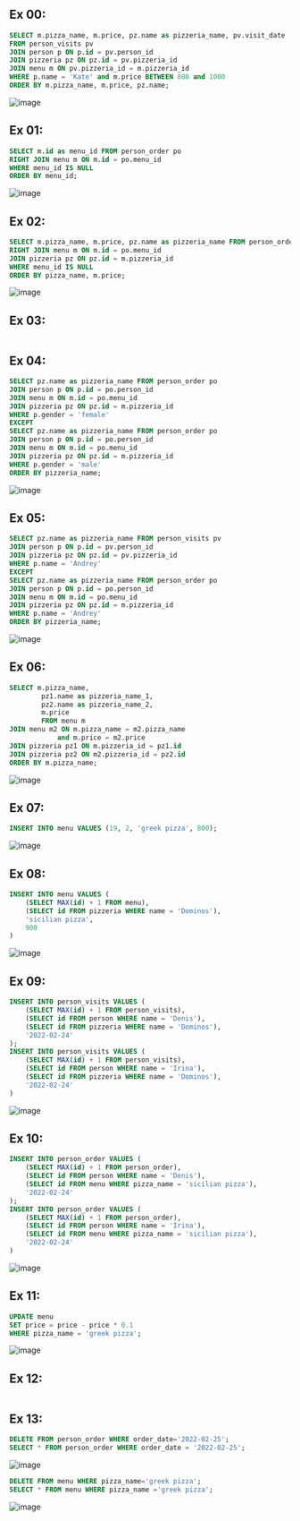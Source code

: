 ## Ex 00:

```sql
SELECT m.pizza_name, m.price, pz.name as pizzeria_name, pv.visit_date 
FROM person_visits pv
JOIN person p ON p.id = pv.person_id
JOIN pizzeria pz ON pz.id = pv.pizzeria_id
JOIN menu m ON pv.pizzeria_id = m.pizzeria_id
WHERE p.name = 'Kate' and m.price BETWEEN 800 and 1000
ORDER BY m.pizza_name, m.price, pz.name;
```

![image](https://github.com/benvito/sql_training/assets/72844642/f2574c30-c72c-4905-9bf5-e11f0d82ced4)

## Ex 01:

```sql
SELECT m.id as menu_id FROM person_order po
RIGHT JOIN menu m ON m.id = po.menu_id
WHERE menu_id IS NULL
ORDER BY menu_id;
```

![image](https://github.com/benvito/sql_training/assets/72844642/e40365fa-7add-461d-8cb1-ff9ed9c16e9b)

## Ex 02:

```sql
SELECT m.pizza_name, m.price, pz.name as pizzeria_name FROM person_order po
RIGHT JOIN menu m ON m.id = po.menu_id
JOIN pizzeria pz ON pz.id = m.pizzeria_id
WHERE menu_id IS NULL
ORDER BY pizza_name, m.price;
```

![image](https://github.com/benvito/sql_training/assets/72844642/d855dd28-54a7-4450-a57e-9913a468948f)

## Ex 03:

```sql

```


## Ex 04:

```sql
SELECT pz.name as pizzeria_name FROM person_order po
JOIN person p ON p.id = po.person_id
JOIN menu m ON m.id = po.menu_id
JOIN pizzeria pz ON pz.id = m.pizzeria_id
WHERE p.gender = 'female'
EXCEPT
SELECT pz.name as pizzeria_name FROM person_order po
JOIN person p ON p.id = po.person_id
JOIN menu m ON m.id = po.menu_id
JOIN pizzeria pz ON pz.id = m.pizzeria_id
WHERE p.gender = 'male'
ORDER BY pizzeria_name;
```

![image](https://github.com/benvito/sql_training/assets/72844642/b91b9200-5ca5-4011-80e8-aa63ccc4d749)

## Ex 05:

```sql
SELECT pz.name as pizzeria_name FROM person_visits pv
JOIN person p ON p.id = pv.person_id
JOIN pizzeria pz ON pz.id = pv.pizzeria_id
WHERE p.name = 'Andrey'
EXCEPT
SELECT pz.name as pizzeria_name FROM person_order po
JOIN person p ON p.id = po.person_id
JOIN menu m ON m.id = po.menu_id
JOIN pizzeria pz ON pz.id = m.pizzeria_id
WHERE p.name = 'Andrey'
ORDER BY pizzeria_name;
```

![image](https://github.com/benvito/sql_training/assets/72844642/33453fb0-d523-4667-8605-31c1eaa32377)

## Ex 06:

```sql
SELECT m.pizza_name,
		pz1.name as pizzeria_name_1, 
		pz2.name as pizzeria_name_2, 
		m.price
		FROM menu m
JOIN menu m2 ON m.pizza_name = m2.pizza_name 
			and m.price = m2.price
JOIN pizzeria pz1 ON m.pizzeria_id = pz1.id
JOIN pizzeria pz2 ON m2.pizzeria_id = pz2.id
ORDER BY m.pizza_name;
```

![image](https://github.com/benvito/sql_training/assets/72844642/01e88a13-79b3-48b6-8be8-69ffd249a821)

## Ex 07:
```sql
INSERT INTO menu VALUES (19, 2, 'greek pizza', 800);
```

![image](https://github.com/benvito/sql_training/assets/72844642/17a0f41a-9a0c-427d-ab35-676d90f4f758)

## Ex 08:
```sql
INSERT INTO menu VALUES (
	(SELECT MAX(id) + 1 FROM menu),
	(SELECT id FROM pizzeria WHERE name = 'Dominos'),
	'sicilian pizza',
	900
)
```

![image](https://github.com/benvito/sql_training/assets/72844642/9446c723-264f-4e39-bd4b-8aae01b80f22)

## Ex 09:
```sql
INSERT INTO person_visits VALUES (
	(SELECT MAX(id) + 1 FROM person_visits),
	(SELECT id FROM person WHERE name = 'Denis'),
	(SELECT id FROM pizzeria WHERE name = 'Dominos'),
	'2022-02-24'
);
INSERT INTO person_visits VALUES (
	(SELECT MAX(id) + 1 FROM person_visits),
	(SELECT id FROM person WHERE name = 'Irina'),
	(SELECT id FROM pizzeria WHERE name = 'Dominos'),
	'2022-02-24'
)
```

![image](https://github.com/benvito/sql_training/assets/72844642/bca4879d-d929-41d4-ab16-7f2641a6e61d)

## Ex 10:
```sql
INSERT INTO person_order VALUES (
	(SELECT MAX(id) + 1 FROM person_order),
	(SELECT id FROM person WHERE name = 'Denis'),
	(SELECT id FROM menu WHERE pizza_name = 'sicilian pizza'),
	'2022-02-24'
);
INSERT INTO person_order VALUES (
	(SELECT MAX(id) + 1 FROM person_order),
	(SELECT id FROM person WHERE name = 'Irina'),
	(SELECT id FROM menu WHERE pizza_name = 'sicilian pizza'),
	'2022-02-24'
)
```

![image](https://github.com/benvito/sql_training/assets/72844642/2641ddf0-eff7-402d-b438-c32e36aa6e39)

## Ex 11:
```sql
UPDATE menu
SET price = price - price * 0.1
WHERE pizza_name = 'greek pizza';
```

![image](https://github.com/benvito/sql_training/assets/72844642/fe4a6085-1647-4e23-993a-9bece25ffb3d)

## Ex 12:
```sql

```


## Ex 13:
```sql
DELETE FROM person_order WHERE order_date='2022-02-25';
SELECT * FROM person_order WHERE order_date = '2022-02-25';
```
![image](https://github.com/benvito/sql_training/assets/72844642/cbb265ed-aa54-4730-86ee-2cbefe13bad9)

```sql
DELETE FROM menu WHERE pizza_name='greek pizza';
SELECT * FROM menu WHERE pizza_name ='greek pizza';
```
![image](https://github.com/benvito/sql_training/assets/72844642/eac60b9d-f32b-4b66-ad20-802602d4c9e1)

